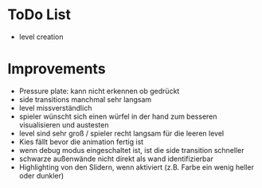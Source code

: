 # ToDo List

- level creation

# Improvements
- Pressure plate: kann nicht erkennen ob gedrückt
- side transitions manchmal sehr langsam
- level missverständlich
- spieler wünscht sich einen würfel in der hand zum besseren visualisieren und austesten
- level sind sehr groß / spieler recht langsam für die leeren level
- Kies fällt bevor die animation fertig ist
- wenn debug modus eingeschaltet ist, ist die side transition schneller
- schwarze außenwände nicht direkt als wand identifizierbar
- Highlighting von den Slidern, wenn aktiviert (z.B. Farbe ein wenig heller oder dunkler)